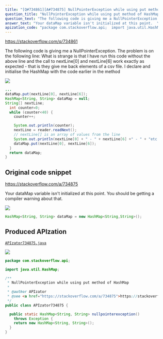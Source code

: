 ```yaml
---
title: "[Q#734861][A#734875] NullPointerException while using put method of HashMap"
question_title: "NullPointerException while using put method of HashMap"
question_text: "The following code is giving me a NullPointerException. The problem is on the following line: What is strange is that I have run this code without the above line and the call to nextLine[0] and nextLine[6] work exactly as expected - that is they give me back elements of a csv file. I declare and initialise the HashMap with the code earlier in the method"
answer_text: "Your dataMap variable isn't initialized at this point.  You should be getting a compiler warning about that."
apization_code: "package com.stackoverflow.api;  import java.util.HashMap;  /**  * NullPointerException while using put method of HashMap  *  * @author APIzator  * @see <a href=\"https://stackoverflow.com/a/734875\">https://stackoverflow.com/a/734875</a>  */ public class APIzator734875 {    public static HashMap<String, String> nullpointerexception()     throws Exception {     return new HashMap<String, String>();   } }"
---
```


https://stackoverflow.com/q/734861

The following code is giving me a NullPointerException. The problem is on the following line:
What is strange is that I have run this code without the above line and the call to nextLine[0] and nextLine[6] work exactly as expected - that is they give me back elements of a csv file. I declare and initialise the HashMap with the code
earlier in the method


<div class="code-logo"><img src="/stackoverflow.png" /></div>

```java
... 
dataMap.put(nextLine[0], nextLine[6]);
HashMap<String, String> dataMap = null;
String[] nextLine;
  int counter=0;
  while (counter<40) {
    counter++;

    System.out.println(counter);
    nextLine = reader.readNext(); 
    // nextLine[] is an array of values from the line
    System.out.println(nextLine[0] + " - " + nextLine[6] +" - " + "etc...");
    dataMap.put(nextLine[0], nextLine[6]);
  }
  return dataMap;
}
```


## Original code snippet

https://stackoverflow.com/a/734875

Your dataMap variable isn&#x27;t initialized at this point.  You should be getting a compiler warning about that.

<div class="code-logo"><img src="/stackoverflow.png" /></div>

```java
HashMap<String, String> dataMap = new HashMap<String,String>();
```

## Produced APIzation

[`APIzator734875.java`](https://github.com/blind-papers/apization-temp-data/raw/main/search/APIzator734875.java)

<div class="code-logo"><img src="/apizator.png" /></div>

```java
package com.stackoverflow.api;

import java.util.HashMap;

/**
 * NullPointerException while using put method of HashMap
 *
 * @author APIzator
 * @see <a href="https://stackoverflow.com/a/734875">https://stackoverflow.com/a/734875</a>
 */
public class APIzator734875 {

  public static HashMap<String, String> nullpointerexception()
    throws Exception {
    return new HashMap<String, String>();
  }
}

```